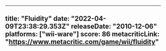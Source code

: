 
---
title: "Fluidity"
date: "2022-04-09T23:38:29.353Z"
releaseDate: "2010-12-06"
platforms: ["wii-ware"]
score: 86
metacriticLink: "https://www.metacritic.com/game/wii/fluidity"
---
